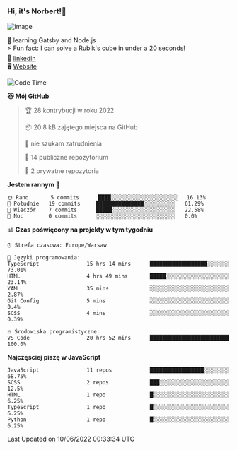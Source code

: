 ### Hi, it's Norbert!👋

![image](https://i.imgur.com/y3Fbv48.png)


🧠 learning Gatsby and Node.js <br>
⚡ Fun fact: I can solve a Rubik's cube in under a 20 seconds! <br>
👔 [linkedin](https://www.linkedin.com/in/norbert-%C5%82uszkiewicz-75b0891b3/) <br>
🖥 [Website](https://norbertluszkiewicz.pl/)<br>


<!--START_SECTION:waka-->
![Code Time](http://img.shields.io/badge/Code%20Time-0%20secs-blue)

**🐱 Mój GitHub** 

> 🏆 28 kontrybucji w roku 2022
 > 
> 📦 20.8 kB zajętego miejsca na GitHub 
 > 
> 🚫 nie szukam zatrudnienia
 > 
> 📜 14 publiczne repozytorium 
 > 
> 🔑 2 prywatne repozytoria  
 > 
**Jestem rannym 🐤** 

```text
🌞 Rano       5 commits      ████░░░░░░░░░░░░░░░░░░░░░   16.13% 
🌆 Południe   19 commits     ███████████████░░░░░░░░░░   61.29% 
🌃 Wieczór    7 commits      █████░░░░░░░░░░░░░░░░░░░░   22.58% 
🌙 Noc        0 commits      ░░░░░░░░░░░░░░░░░░░░░░░░░   0.0%

```


📊 **Czas poświęcony na projekty w tym tygodniu** 

```text
⌚︎ Strefa czasowa: Europe/Warsaw

💬 Języki programowania: 
TypeScript               15 hrs 14 mins      ██████████████████░░░░░░░   73.01% 
HTML                     4 hrs 49 mins       █████░░░░░░░░░░░░░░░░░░░░   23.14% 
YAML                     35 mins             ░░░░░░░░░░░░░░░░░░░░░░░░░   2.87% 
Git Config               5 mins              ░░░░░░░░░░░░░░░░░░░░░░░░░   0.4% 
SCSS                     4 mins              ░░░░░░░░░░░░░░░░░░░░░░░░░   0.39%

🔥 Środowiska programistyczne: 
VS Code                  20 hrs 52 mins      █████████████████████████   100.0%

```

**Najczęściej piszę w JavaScript** 

```text
JavaScript               11 repos            █████████████████░░░░░░░░   68.75% 
SCSS                     2 repos             ███░░░░░░░░░░░░░░░░░░░░░░   12.5% 
HTML                     1 repo              █░░░░░░░░░░░░░░░░░░░░░░░░   6.25% 
TypeScript               1 repo              █░░░░░░░░░░░░░░░░░░░░░░░░   6.25% 
Python                   1 repo              █░░░░░░░░░░░░░░░░░░░░░░░░   6.25%

```



 Last Updated on 10/06/2022 00:33:34 UTC
<!--END_SECTION:waka-->
